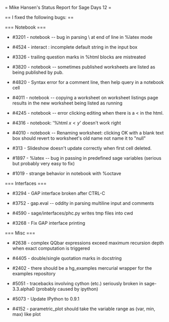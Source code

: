 = Mike Hansen's Status Report for Sage Days 12 =

== I fixed the following bugs: ==

=== Notebook ===

 * #3201 - notebook -- bug in parsing \ at end of line in %latex mode

 * #4524 - interact : incomplete default string in the input box

 * #3326 - trailing question marks in %html blocks are mistreated

 * #3820 - notebook -- sometimes published worksheets are listed as being published by pub.

 * #4820 - Syntax error for a comment line, then help query in a notebook cell

 * #4011 - notebook -- copying a worksheet on worksheet listings page results in the new worksheet being listed as running

 * #4245 - notebook -- error clicking editing when there is a < in the html.

 * #4316 - notebook: '%html $x<y$' doesn't work right

 * #4010 - notebook -- Renaming worksheet: clicking OK with a blank text box should revert to worksheet's old name not name it to "null"

 * #313 - Slideshow doesn't update correctly when first cell deleted.

 * #1897 - %latex -- bug in passing in predefined sage variables (serious but probably very easy to fix)

 * #1019 - strange behavior in notebook with %octave

=== Interfaces ===

 * #3294 - GAP interface broken after CTRL-C

 * #3752 - gap.eval -- oddity in parsing multiline input and comments

 * #4590 - sage/interfaces/phc.py writes tmp files into cwd

 * #3268 - Fix GAP interface printing

=== Misc ===

 * #2638 - complex QQbar expressions exceed maximum recursion depth when exact computation is triggered

 * #4405 - double/single quotation marks in docstring

 * #2402 - there should be a hg_examples mercurial wrapper for the examples repository

 * #5051 - tracebacks involving cython (etc.) seriously broken in sage-3.3.alpha0 (probably caused by ipython)

 * #5073 - Update IPython to 0.9.1

 * #4152 - parametric_plot should take the variable range as (var, min, max) like plot
